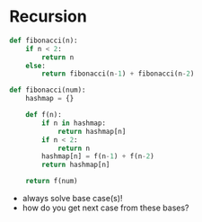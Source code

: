 ---
---

Recursion
=========

```python
def fibonacci(n):
    if n < 2:
        return n
    else:
        return fibonacci(n-1) + fibonacci(n-2)
```

```python
def fibonacci(num):
    hashmap = {}

    def f(n):
        if n in hashmap:
            return hashmap[n]
        if n < 2:
            return n
        hashmap[n] = f(n-1) + f(n-2)
        return hashmap[n]

    return f(num)
```

- always solve base case(s)!
- how do you get next case from these bases?